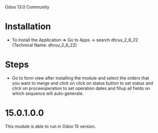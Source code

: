 Odoo 13.0 Community

Installation 
============
* To Install the Application => Go to Apps -> search dhruv_2_6_22 (Technical Name: dhruv_2_6_22)

Steps
=====
* Go to form view after installing the module and select the orders that you want to merge
 and click on click on status button to set status and click on proceeoperation to set operation dates and fillup all fields on which sequence will auto-generate.

15.0.1.0.0
===========
This module is able to run in Odoo 15 version.


